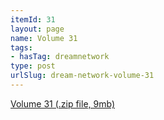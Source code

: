 ```yaml
---
itemId: 31
layout: page
name: Volume 31
tags:
- hasTag: dreamnetwork
type: post
urlSlug: dream-network-volume-31
---
```

<a href="files/Volume_31.zip" download>Volume 31 (.zip file, 9mb)</a>